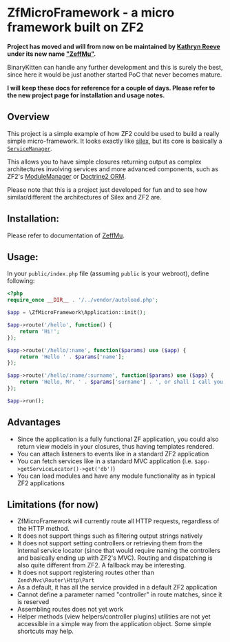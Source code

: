 # ZfMicroFramework - a micro framework built on ZF2

**Project has moved and will from now on be maintained by 
[Kathryn Reeve](https://github.com/BinaryKitten)
under its new name ["ZeffMu"](https://github.com/BinaryKitten/ZeffMu).**

BinaryKitten can handle any further development and this is surely the
best, since here it would be just another started PoC that never becomes
mature.

**I will keep these docs for reference for a couple of days. Please
refer to the new project page for installation and usage notes.**

## Overview

This project is a simple example of how ZF2 could be used to build a 
really simple micro-framework. It looks exactly like 
[silex](http://silex.sensiolabs.org/), but its core is basically a 
[`ServiceManager`](http://framework.zend.com/manual/2.0/en/modules/zend.service-manager.intro.html).

This allows you to have simple closures returning output as complex
architectures involving services and more advanced components, such as 
ZF2's [ModuleManager](http://framework.zend.com/manual/2.0/en/modules/zend.module-manager.intro.html) 
or [Doctrine2 ORM](http://docs.doctrine-project.org/projects/doctrine-orm/en/latest/index.html).

Please note that this is a project just developed for fun and to see
how similar/different the architectures of Silex and ZF2 are.

## Installation:

Please refer to documentation of [ZeffMu](https://github.com/BinaryKitten/ZeffMu).

## Usage:

In your `public/index.php` file (assuming `public` is your webroot), define 
following:

```php
<?php
require_once __DIR__ . '/../vendor/autoload.php';

$app = \ZfMicroFramework\Application::init();

$app->route('/hello', function() {
    return 'Hi!';
});

$app->route('/hello/:name', function($params) use ($app) {
    return 'Hello ' . $params['name'];
});

$app->route('/hello/:name/:surname', function($params) use ($app) {
    return 'Hello, Mr. ' . $params['surname'] . ', or shall I call you ' . $params['name'] . '?';
});

$app->run();
```

## Advantages
 * Since the application is a fully functional ZF application, you could also return view
   models in your closures, thus having templates rendered.
 * You can attach listeners to events like in a standard ZF2 application
 * You can fetch services like in a standard MVC application (i.e. `$app->getServiceLocator()->get('db')`)
 * You can load modules and have any module functionality as in typical ZF2 applications

## Limitations (for now)

 * ZfMicroFramework will currently route all HTTP requests, regardless of the HTTP method.
 * It does not support things such as filtering output strings natively
 * It does not support setting controllers or retrieving them from the internal service
   locator (since that would require naming the controllers and basically ending up with
   ZF2's MVC). Routing and dispatching is also quite different from ZF2. A fallback may be
   interesting.
 * It does not support registering routes other than `Zend\Mvc\Router\Http\Part`
 * As a default, it has all the service provided in a default ZF2 application
 * Cannot define a parameter named "controller" in route matches, since it is reserved
 * Assembling routes does not yet work
 * Helper methods (view helpers/controller plugins) utilities are not yet accessible in a
   simple way from the application object. Some simple shortcuts may help.
